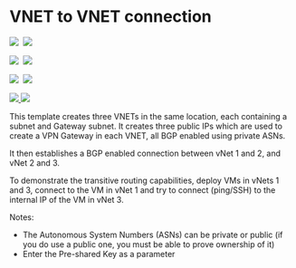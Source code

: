 # VNET to VNET connection

<IMG SRC="https://azbotstorage.blob.core.windows.net/badges/201-vnet-transitive-bgp/PublicLastTestDate.svg" />&nbsp;
<IMG SRC="https://azbotstorage.blob.core.windows.net/badges/201-vnet-transitive-bgp/PublicDeployment.svg" />&nbsp;

<IMG SRC="https://azbotstorage.blob.core.windows.net/badges/201-vnet-transitive-bgp/FairfaxLastTestDate.svg" />&nbsp;
<IMG SRC="https://azbotstorage.blob.core.windows.net/badges/201-vnet-transitive-bgp/FairfaxDeployment.svg" />&nbsp;

<IMG SRC="https://azbotstorage.blob.core.windows.net/badges/201-vnet-transitive-bgp/BestPracticeResult.svg" />&nbsp;
<IMG SRC="https://azbotstorage.blob.core.windows.net/badges/201-vnet-transitive-bgp/CredScanResult.svg" />&nbsp;

<a href="https://portal.azure.com/#create/Microsoft.Template/uri/https%3A%2F%2Fraw.githubusercontent.com%2FAzure%2Fazure-quickstart-templates%2Fmaster%2F201-vnet-transitive-bgp%2Fazuredeploy.json" target="_blank">
    <img src="http://azuredeploy.net/deploybutton.png"/>
</a>
<a href="http://armviz.io/#/?load=https%3A%2F%2Fraw.githubusercontent.com%2FAzure%2Fazure-quickstart-templates%2Fmaster%2F201-vnet-transitive-bgp%2Fazuredeploy.json" target="_blank">
    <img src="http://armviz.io/visualizebutton.png"/>
</a>

This template creates three VNETs in the same location, each containing a subnet and Gateway subnet. It creates three public IPs which are used to create a VPN Gateway in each VNET, all BGP enabled using private ASNs. 

It then establishes a BGP enabled connection between vNet 1 and 2, and vNet 2 and 3.

To demonstrate the transitive routing capabilities, deploy VMs in vNets 1 and 3, connect to the VM in vNet 1 and try to connect (ping/SSH) to the internal IP of the VM in vNet 3.

Notes:
- The Autonomous System Numbers (ASNs) can be private or public (if you do use a public one, you must be able to prove ownership of it)
- Enter the Pre-shared Key as a parameter
